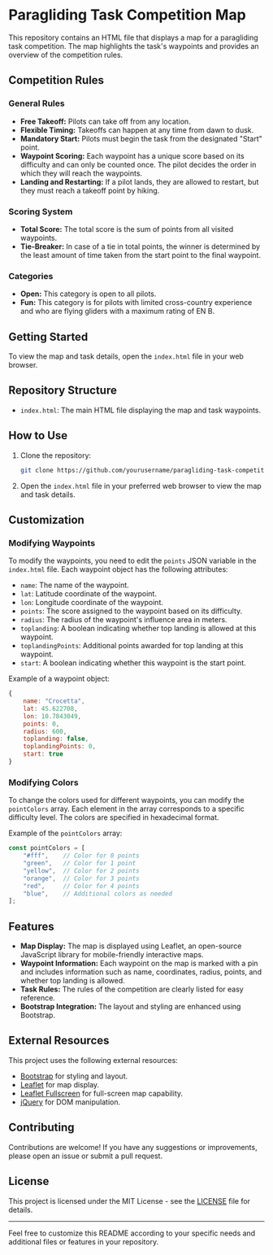 # Paragliding Task Competition Map

This repository contains an HTML file that displays a map for a paragliding task competition. The map highlights the task's waypoints and provides an overview of the competition rules. 

## Competition Rules

### General Rules
- **Free Takeoff:** Pilots can take off from any location.
- **Flexible Timing:** Takeoffs can happen at any time from dawn to dusk.
- **Mandatory Start:** Pilots must begin the task from the designated "Start" point.
- **Waypoint Scoring:** Each waypoint has a unique score based on its difficulty and can only be counted once. The pilot decides the order in which they will reach the waypoints.
- **Landing and Restarting:** If a pilot lands, they are allowed to restart, but they must reach a takeoff point by hiking.

### Scoring System
- **Total Score:** The total score is the sum of points from all visited waypoints.
- **Tie-Breaker:** In case of a tie in total points, the winner is determined by the least amount of time taken from the start point to the final waypoint.

### Categories
- **Open:** This category is open to all pilots.
- **Fun:** This category is for pilots with limited cross-country experience and who are flying gliders with a maximum rating of EN B.

## Getting Started

To view the map and task details, open the `index.html` file in your web browser.

## Repository Structure

- `index.html`: The main HTML file displaying the map and task waypoints.

## How to Use

1. Clone the repository:
    ```sh
    git clone https://github.com/yourusername/paragliding-task-competition.git
    ```
2. Open the `index.html` file in your preferred web browser to view the map and task details.

## Customization

### Modifying Waypoints

To modify the waypoints, you need to edit the `points` JSON variable in the `index.html` file. Each waypoint object has the following attributes:

- `name`: The name of the waypoint.
- `lat`: Latitude coordinate of the waypoint.
- `lon`: Longitude coordinate of the waypoint.
- `points`: The score assigned to the waypoint based on its difficulty.
- `radius`: The radius of the waypoint's influence area in meters.
- `toplanding`: A boolean indicating whether top landing is allowed at this waypoint.
- `toplandingPoints`: Additional points awarded for top landing at this waypoint.
- `start`: A boolean indicating whether this waypoint is the start point.

Example of a waypoint object:
```javascript
{
    name: "Crocetta", 
    lat: 45.622708,
    lon: 10.7843049,
    points: 0,
    radius: 600,
    toplanding: false,
    toplandingPoints: 0,
    start: true
}
```

### Modifying Colors

To change the colors used for different waypoints, you can modify the `pointColors` array. Each element in the array corresponds to a specific difficulty level. The colors are specified in hexadecimal format.

Example of the `pointColors` array:
```javascript
const pointColors = [
    "#fff",    // Color for 0 points
    "green",   // Color for 1 point
    "yellow",  // Color for 2 points
    "orange",  // Color for 3 points
    "red",     // Color for 4 points
    "blue",    // Additional colors as needed
];
```

## Features

- **Map Display:** The map is displayed using Leaflet, an open-source JavaScript library for mobile-friendly interactive maps.
- **Waypoint Information:** Each waypoint on the map is marked with a pin and includes information such as name, coordinates, radius, points, and whether top landing is allowed.
- **Task Rules:** The rules of the competition are clearly listed for easy reference.
- **Bootstrap Integration:** The layout and styling are enhanced using Bootstrap.

## External Resources

This project uses the following external resources:
- [Bootstrap](https://getbootstrap.com/) for styling and layout.
- [Leaflet](https://leafletjs.com/) for map display.
- [Leaflet Fullscreen](https://github.com/Leaflet/Leaflet.fullscreen) for full-screen map capability.
- [jQuery](https://jquery.com/) for DOM manipulation.

## Contributing

Contributions are welcome! If you have any suggestions or improvements, please open an issue or submit a pull request.

## License

This project is licensed under the MIT License - see the [LICENSE](LICENSE) file for details.

---

Feel free to customize this README according to your specific needs and additional files or features in your repository.
